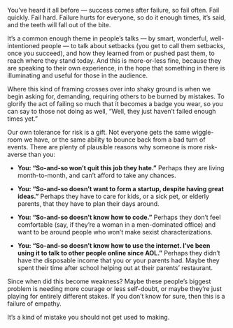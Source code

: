 

You’ve heard it all before — success comes after failure, so fail often. Fail quickly. Fail hard. Failure
hurts for everyone, so do it enough times, it’s said, and the teeth will fall out of the bite.

It’s a common enough theme in people’s talks — by smart, wonderful, well-intentioned people — to talk
about setbacks (you get to call them setbacks, once you succeed), and how they learned from or pushed past
them, to reach where they stand today. And this is more-or-less fine, because they are speaking to their own
experience, in the hope that something in there is illuminating and useful for those in the audience.

Where this kind of framing crosses over into shaky ground is when we begin asking for, demanding, requiring
others to be burned by mistakes. To glorify the act of failing so much that it becomes a badge you wear, so
you can say to those not doing as well, “Well, they just haven’t failed enough times yet.”

Our own tolerance for risk is a gift. Not everyone gets the same wiggle-room we have, or the same ability to
bounce back from a bad turn of events. There are plenty of plausible reasons why someone is more risk-averse
than you:

 *  __You: “So-and-so won’t quit this job they hate.”__ Perhaps they are living month-to-month, and
can’t afford to take any chances.

 *  __You: “So-and-so doesn’t want to form a startup, despite having great ideas.”__ Perhaps they have
to care for kids, or a sick pet, or elderly parents, that they have to plan their days around.

 *  __You: “So-and-so doesn’t know how to code.”__ Perhaps they don’t feel comfortable (say, if
they’re a woman in a men-dominated office) and want to be around people who won’t make sexist
characterizations.

 *  __You: “So-and-so doesn’t know how to use the internet. I’ve been using it to talk to other people
online since AOL.”__ Perhaps they didn’t have the disposable income that you or your parents had. Maybe
they spent their time after school helping out at their parents’ restaurant.

Since when did this become weakness? Maybe these people’s biggest problem is needing more courage or less
self-doubt, or maybe they’re just playing for entirely different stakes. If you don’t know for sure, then
this is a failure of empathy.

It’s a kind of mistake you should not get used to making.